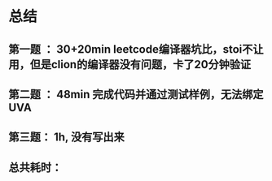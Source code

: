 # 总结


## 第一题 ： 30+20min leetcode编译器坑比，stoi不让用，但是clion的编译器没有问题，卡了20分钟验证

## 第二题 ： 48min 完成代码并通过测试样例，无法绑定UVA

## 第三题： 1h, 没有写出来

## 总共耗时： 
